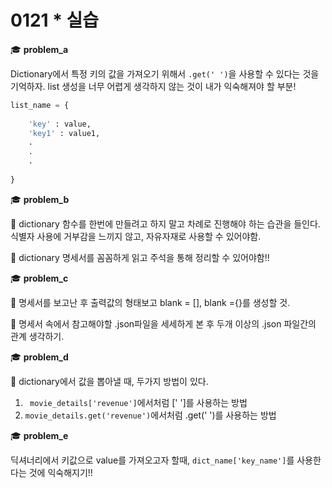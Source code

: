 # 0121 * 실습



:mortar_board: **problem_a**

Dictionary에서 특정 키의 값을 가져오기 위해서 `.get(' ')`을 사용할 수 있다는 것을 기억하자. list 생성을 너무 어렵게 생각하지 않는 것이 내가 익숙해져야 할 부분!

```python
list_name = {
    
    'key' : value,
    'key1' : value1,
    .
    .
    .
    
}
```



:mortar_board: **problem_b**

:bookmark: dictionary 함수를 한번에 만들려고 하지 말고 차례로 진행해야 하는 습관을 들인다. 식별자 사용에 거부감을 느끼지 않고, 자유자재로 사용할 수 있어야함. 

:bookmark: dictionary 명세서를 꼼꼼하게 읽고 주석을 통해 정리할 수 있어야함!!



:mortar_board: **problem_c**

:bookmark: 명세서를 보고난 후 출력값의 형태보고 blank = [], blank ={}를 생성할 것.

:bookmark: 명세서 속에서 참고해야할 .json파일을 세세하게 본 후 두개 이상의 .json 파일간의 관계 생각하기.



:mortar_board: **problem_d**

:bookmark: dictionary에서 값을 뽑아낼 때, 두가지 방법이 있다. 

 1. ` movie_details['revenue']`에서처럼 [' ']를 사용하는 방법
 2. `movie_details.get('revenue')`에서처럼 .get(' ')를 사용하는 방법



:mortar_board: **problem_e**

딕셔너리에서 키값으로 value를 가져오고자 할때, `dict_name['key_name']`를 사용한 다는 것에 익숙해지기!!



